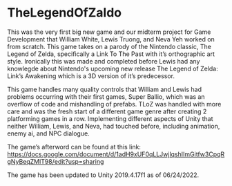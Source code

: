 # TheLegendOfZaldo
 This was the very first big new game and our midterm project for Game
Development that William White, Lewis Truong, and Neva Yeh worked on from
scratch. This game takes on a parody of the Nintendo classic, The Legend of
Zelda, specifically a Link To The Past with it’s orthographic art style.
Ironically this was made and completed before Lewis had any knowlegde about
Nintendo's upcoming new release The Legend of Zelda: Link’s Awakening which is a 3D version of it’s predecessor. 

This game handles many quality controls that William and Lewis had problems occurring with their first games, Super Ballio, which was an overflow of code and mishandling of prefabs. TLoZ was handled with more care and was the fresh start of a different game genre after creating 2 platforming games in a row. Implementing different aspects of Unity that neither William, Lewis, and Neva, had touched before, including animation, enemy ai, and NPC dialogue.

The game’s afterword can be found at this link:  https://docs.google.com/document/d/1adH9xUF0qLLJwjlqshIImGitfw3CpqRgNyBeqZMlT98/edit?usp=sharing

The game has been updated to Unity 2019.4.17f1 as of 06/24/2022.
